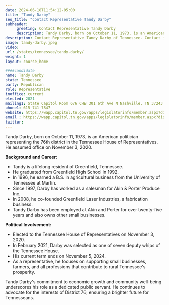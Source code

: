 ```yaml
---
date: 2024-06-18T11:54:12-05:00
title: "Tandy Darby"
seo_title: "contact Representative Tandy Darby"
subheader:
     greeting: Contact Representative Tandy Darby
     description: Tandy Darby, born on October 11, 1973, is an American politician representing the 76th district in the Tennessee House of Representatives. He assumed office on November 3, 2020.
description: Contact Representative Tandy Darby of Tennessee. Contact information for Tandy Darby includes email address, phone number, and mailing address.
image: tandy-darby.jpeg
video:
url: /states/tennessee/tandy-darby/
weight: 1
layout: course_home

####candidate
name: Tandy Darby
state: Tennessee
party: Republican
role: Representative
inoffice: current
elected: 2021
mailing1: State Capitol Room 676 CHB 301 6th Ave N Nashville, TN 37243
phone1: 615-741-7847
website: https://wapp.capitol.tn.gov/apps/legislatorinfo/member.aspx?district=H76/
email : https://wapp.capitol.tn.gov/apps/legislatorinfo/member.aspx?district=H76/
twitter: 
---
```

Tandy Darby, born on October 11, 1973, is an American politician representing the 76th district in the Tennessee House of Representatives. He assumed office on November 3, 2020.

**Background and Career:**
- Tandy is a lifelong resident of Greenfield, Tennessee.
- He graduated from Greenfield High School in 1992.
- In 1996, he earned a B.S. in agricultural business from the University of Tennessee at Martin.
- Since 1997, Darby has worked as a salesman for Akin & Porter Produce Inc.
- In 2008, he co-founded Greenfield Laser Industries, a fabrication business.
- Tandy Darby has been employed at Akin and Porter for over twenty-five years and also owns other small businesses.

**Political Involvement:**
- Elected to the Tennessee House of Representatives on November 3, 2020.
- In February 2021, Darby was selected as one of seven deputy whips of the Tennessee House.
- His current term ends on November 5, 2024.
- As a representative, he focuses on supporting small businesses, farmers, and all professions that contribute to rural Tennessee's prosperity.

Tandy Darby's commitment to economic growth and community well-being underscores his role as a dedicated public servant. He continues to advocate for the interests of District 76, ensuring a brighter future for Tennesseans.
